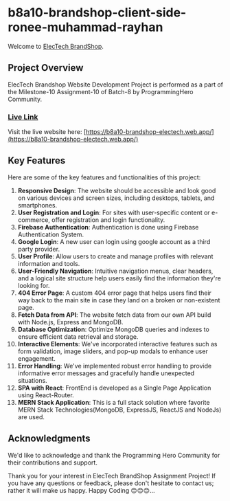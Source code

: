 # b8a10-brandshop-client-side-ronee-muhammad-rayhan

Welcome to [ElecTech BrandShop](https://b8a10-brandshop-electech.web.app/).


## Project Overview

ElecTech Brandshop Website Development Project is performed as a part of the Milestone-10 Assignment-10 of Batch-8 by ProgrammingHero Community.


### [Live Link](https://b8a10-brandshop-electech.web.app/)

Visit the live website here: [https://b8a10-brandshop-electech.web.app/](https://b8a10-brandshop-electech.web.app/)


## Key Features

Here are some of the key features and functionalities of this project:

1. **Responsive Design**: The website should be accessible and look good on various devices and screen sizes, including desktops, tablets, and smartphones.
2. **User Registration and Login**: For sites with user-specific content or e-commerce, offer registration and login functionality.
3. **Firebase Authentication**: Authentication is done using Firebase Authentication System.
4. **Google Login**: A new user can login using google account as a third party provider.
5. **User Profile**: Allow users to create and manage profiles with relevant information and tools.
6. **User-Friendly Navigation**: Intuitive navigation menus, clear headers, and a logical site structure help users easily find the information they're looking for.
7. **404 Error Page**: A custom 404 error page that helps users find their way back to the main site in case they land on a broken or non-existent page.
8. **Fetch Data from API**: The website fetch data from our own API build with Node.js, Express and MongoDB.
9. **Database Optimization**: Optimize MongoDB queries and indexes to ensure efficient data retrieval and storage.
10. **Interactive Elements**: We've incorporated interactive features such as form validation, image sliders, and pop-up modals to enhance user engagement.
11. **Error Handling**: We've implemented robust error handling to provide informative error messages and gracefully handle unexpected situations.
12. **SPA with React**: FrontEnd is developed as a Single Page Application using React-Router.
13. **MERN Stack Application**: This is a full stack solution where favorite MERN Stack Technologies(MongoDB, ExpressJS, ReactJS and NodeJs) are used.


## Acknowledgments

We'd like to acknowledge and thank the Programming Hero Community for their contributions and support.

Thank you for your interest in ElecTech BrandShop Assignment Project! If you have any questions or feedback, please don't hesitate to contact us; rather it will make us happy. Happy Coding :blush::blush::blush:...
